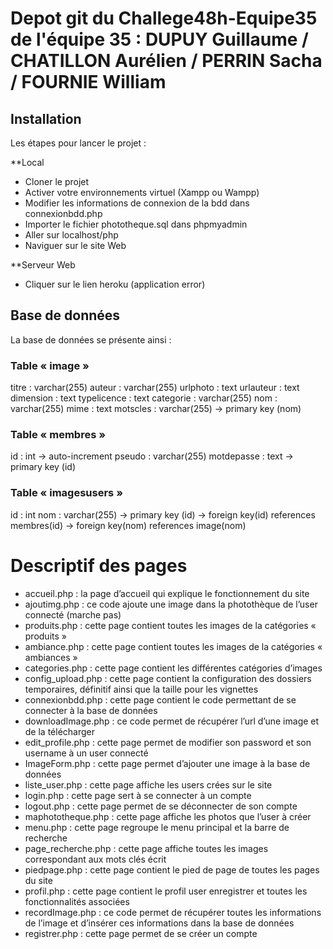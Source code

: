 # Depot git du Challege48h-Equipe35 de l'équipe 35 : DUPUY Guillaume / CHATILLON Aurélien / PERRIN Sacha / FOURNIE William

## Installation

Les étapes pour lancer le projet :
  
  **Local
  
  - Cloner le projet
  - Activer votre environnements virtuel (Xampp ou Wampp) 
  - Modifier les informations de connexion de la bdd dans connexionbdd.php
  - Importer le fichier phototheque.sql dans phpmyadmin
  - Aller sur localhost/php
  - Naviguer sur le site Web
  
  **Serveur Web
  
  - Cliquer sur le lien heroku (application error)
 
## Base de données

La base de données se présente ainsi :

### Table « image »

titre : varchar(255)
auteur : varchar(255)
urlphoto : text
urlauteur : text
dimension : text
typelicence : text
categorie : varchar(255)
nom : varchar(255)
mime : text
motscles : varchar(255)
→ primary key (nom)

### Table « membres »

id : int → auto-increment
pseudo : varchar(255)
motdepasse : text
→ primary key (id)

### Table « imagesusers »

id : int
nom : varchar(255)
→ primary key (id)
→ foreign key(id) references membres(id)
→ foreign key(nom) references image(nom)

# Descriptif des pages

- accueil.php : la page d’accueil qui explique le fonctionnement du site
- ajoutimg.php : ce code ajoute une image dans la photothèque de l’user connecté (marche pas)
- produits.php : cette page contient toutes les images de la catégories « produits »
- ambiance.php : cette page contient toutes les images de la catégories « ambiances »
- categories.php : cette page contient les différentes catégories d’images
- config_upload.php : cette page contient la configuration des dossiers temporaires, définitif ainsi que la taille pour les vignettes
- connexionbdd.php : cette page contient le code permettant de se connecter à la base de données
- downloadImage.php : ce code permet de récupérer l’url d’une image et de la télécharger
- edit_profile.php : cette page permet de modifier son password et son username à un user connecté
- ImageForm.php : cette page permet d’ajouter une image à la base de données 
- liste_user.php : cette page affiche les users crées sur le site
- login.php : cette page sert à se connecter à un compte
- logout.php : cette page permet de se déconnecter de son compte
- maphototheque.php : cette page affiche les photos que l’user à créer
- menu.php : cette page regroupe le menu principal et la barre de recherche
- page_recherche.php : cette page affiche toutes les images correspondant aux mots clés écrit 
- piedpage.php : cette page contient le pied de page de toutes les pages du site
- profil.php : cette page contient le profil user enregistrer et toutes les fonctionnalités associées
- recordImage.php : ce code permet de récupérer toutes les informations de l’image et d’insérer ces informations dans la base de données
- registrer.php : cette page permet de se créer un compte

 
